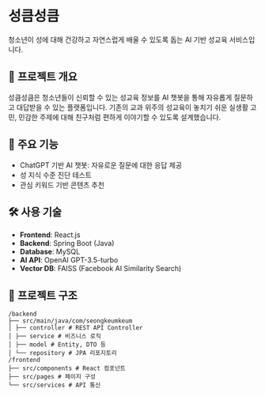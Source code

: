 # 성큼성큼
청소년이 성에 대해 건강하고 자연스럽게 배울 수 있도록 돕는 AI 기반 성교육 서비스입니다.

## 📘 프로젝트 개요
성큼성큼은 청소년들이 신뢰할 수 있는 성교육 정보를 AI 챗봇을 통해 자유롭게 질문하고 대답받을 수 있는 플랫폼입니다.
기존의 교과 위주의 성교육이 놓치기 쉬운 실생활 고민, 민감한 주제에 대해 친구처럼 편하게 이야기할 수 있도록 설계했습니다.

## 🔧 주요 기능
- ChatGPT 기반 AI 챗봇: 자유로운 질문에 대한 응답 제공
- 성 지식 수준 진단 테스트
- 관심 키워드 기반 콘텐츠 추천

## 🛠 사용 기술
- **Frontend**: React.js
- **Backend**: Spring Boot (Java)
- **Database**: MySQL
- **AI API**: OpenAI GPT-3.5-turbo
- **Vector DB**: FAISS (Facebook AI Similarity Search)

## 📁 프로젝트 구조
```
/backend
├── src/main/java/com/seongkeumkeum
│ ├── controller # REST API Controller
│ ├── service # 비즈니스 로직
│ ├── model # Entity, DTO 등
│ └── repository # JPA 리포지토리
/frontend
├── src/components # React 컴포넌트
├── src/pages # 페이지 구성
└── src/services # API 통신
```
